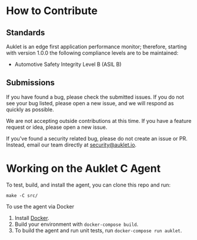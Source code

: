 # How to Contribute

## Standards

Auklet is an edge first application performance monitor; therefore, starting 
with version 1.0.0 the following compliance levels are to be maintained:

- Automotive Safety Integrity Level B (ASIL B)

## Submissions

If you have found a bug, please check the submitted issues. If you do not see
your bug listed, please open a new issue, and we will respond as quickly as 
possible.

We are not accepting outside contributions at this time. If you have a feature
request or idea, please open a new issue. 

If you've found a security related bug, please do not create an issue or PR. 
Instead, email our team directly at [security@auklet.io](mailto:security@auklet.io). 

# Working on the Auklet C Agent
To test, build, and install the agent, you can clone this repo and run:

	make -C src/
	
To use the agent via Docker
1. Install [Docker](www.docker.com/products/docker-desktop).
1. Build your environment with `docker-compose build`.
1. To build the agent and run unit tests, run `docker-compose run auklet`.

